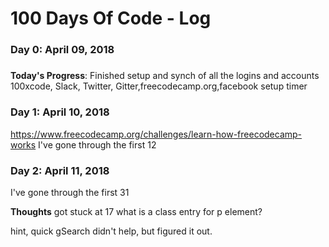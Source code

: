 # 100 Days Of Code - Log

### Day 0: April 09, 2018
##### 

**Today's Progress**: Finished setup and synch of all the logins and accounts
100xcode, Slack, Twitter, Gitter,freecodecamp.org,facebook
setup timer

### Day 1:  April 10, 2018
https://www.freecodecamp.org/challenges/learn-how-freecodecamp-works
I've gone through the first 12

### Day 2:  April 11, 2018
I've gone through the first 31

**Thoughts** got stuck at 17 what is a class entry for p element?

hint, quick gSearch didn't help, but figured it out.
